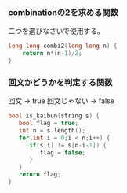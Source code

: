 ### combinationの2を求める関数
二つを選びなさいで使用する。

```cpp
long long combi2(long long n) {
    return n*(n-1)/2;
}
```

### 回文かどうかを判定する関数
回文 -> true
回文じゃない -> false

```cpp
bool is_kaibun(string s) {
   bool flag = true;
   int n = s.length();
   for(int i = 0;i < n;i++) {
      if(s[i] != s[n-i-1]) {
         flag = false;
      }
   }
   return flag;
}
```